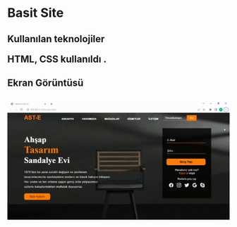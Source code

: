 <h1> Basit Site <h2>


<h2> Kullanılan teknolojiler<p>

HTML, CSS kullanıldı .

<h2> Ekran Görüntüsü <h2>

![](deneme.gif)

